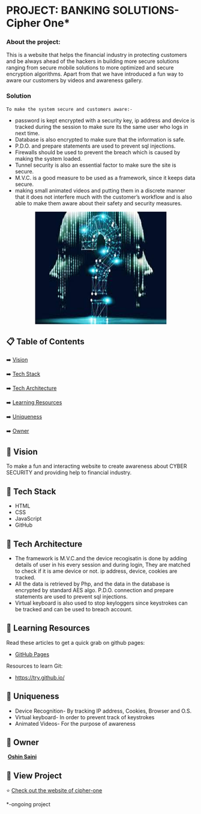 # PROJECT: BANKING SOLUTIONS- Cipher One*
 
### About the project:

This is a website that helps the financial industry in protecting customers and be always ahead of the hackers in building more secure solutions ranging from secure mobile solutions to more optimized and secure encryption algorithms. Apart from that we have introduced a fun way to aware our customers by videos and awareness gallery.

### Solution
    
    To make the system secure and customers aware:-
 - password is kept encrypted with a security key, ip address and device is tracked during the session to make sure its the same user who logs in next time.
 - Database is also encrypted to make sure that the information is safe.
 - P.D.O. and prepare statements are used to prevent sql injections.
 - Firewalls should be used to prevent the breach which is caused by making the system loaded.
 - Tunnel security is also an essential factor to make sure the site is secure.
 - M.V.C. is a good measure to be used  as a framework, since it keeps data secure.
 - making small animated videos and putting them in a discrete manner that it does not interfere much with the customer’s workflow and is also able to make them aware about their safety and security measures.

<div align="center">

<img src="logo.jpg" width="350" height="300">
</div>


## 📋 Table of Contents
 ➡️   [Vision](#-vision)
 
 ➡️   [Tech Stack](#-tech-stack)

 ➡️   [Tech Architecture](#-tech-architecture)
 
 ➡️   [Learning Resources](#-learning-resources)
 
 ➡️   [Uniqueness](#-Uniqueness)
 
 ➡️   [Owner](#-owner)
 
 ## 👩‍ Vision
To make a fun and interacting website to create awareness about CYBER SECURITY and providing help to financial industry.

## 🔆 Tech Stack
-  HTML
-  CSS
-  JavaScript
-  GitHub

## 🚀 Tech Architecture
 - The framework is M.V.C.and the device recogisatin is done by adding details of user in his every session and during login, They are matched to check if it is ame device or not.     ip address, device, cookies are tracked.
 - All the data is retrieved by Php, and the data in the database is encrypted by standard AES algo. P.D.O. connection and prepare statements are used to prevent sql injections.
 - Virtual keyboard is also used to stop keyloggers since keystrokes can be tracked and can be used to breach account.


## 📝 Learning Resources

Read these articles to get a quick grab on github pages:
- [GitHub Pages](https://guides.github.com/features/pages/)

Resources to learn Git:
-  https://try.github.io/
 
 ## 💼 Uniqueness
 - Device Recognition- By tracking IP address, Cookies, Browser and O.S.
 - Virtual keyboard- In order to prevent track of keystrokes
 - Animated Videos- For the purpose of awareness

 
 ## 👬 Owner
<img src="https://avatars3.githubusercontent.com/u/44302373?s=460&u=efaafa72f4d83d40b66fc68258d14cebbf1d7de0&v=4" width="100px;" alt=""/>
<a href="https://github.com/oshinsaini"><b>Oshin Saini</b></a><br />


## 🧐 View Project
⭐ [Check out the website of cipher-one](https://cipher-one.github.io/)
 
 
 *-ongoing project
